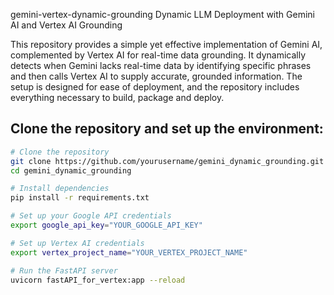 gemini-vertex-dynamic-grounding
Dynamic LLM Deployment with Gemini AI and Vertex AI Grounding

This repository provides a simple yet effective implementation of Gemini AI, complemented by Vertex AI for real-time data grounding. It dynamically detects when Gemini lacks real-time data by identifying specific phrases and then calls Vertex AI to supply accurate, grounded information. The setup is designed for ease of deployment, and the repository includes everything necessary to build, package and deploy.

## Clone the repository and set up the environment:

```bash
# Clone the repository
git clone https://github.com/yourusername/gemini_dynamic_grounding.git
cd gemini_dynamic_grounding

# Install dependencies
pip install -r requirements.txt

# Set up your Google API credentials
export google_api_key="YOUR_GOOGLE_API_KEY"

# Set up Vertex AI credentials
export vertex_project_name="YOUR_VERTEX_PROJECT_NAME"

# Run the FastAPI server
uvicorn fastAPI_for_vertex:app --reload
